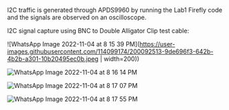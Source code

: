 I2C traffic is generated through APDS9960 by running the Lab1 Firefly code and the signals are observed on an oscilloscope.

I2C signal capture using BNC to Double Alligator Clip test cable:

![WhatsApp Image 2022-11-04 at 8 15 39 PM](https://user-images.githubusercontent.com/114099174/200092513-9de696f3-642b-4b2b-a301-10b20495ec0b.jpeg | width=200))


![WhatsApp Image 2022-11-04 at 8 16 14 PM](https://user-images.githubusercontent.com/114099174/200092524-e14e3d75-e7d2-498d-b5a5-5f70e1cd702d.jpeg)


![WhatsApp Image 2022-11-04 at 8 17 07 PM](https://user-images.githubusercontent.com/114099174/200092531-408ef535-65b5-4895-8600-b1d337c66d83.jpeg)


![WhatsApp Image 2022-11-04 at 8 17 55 PM](https://user-images.githubusercontent.com/114099174/200092537-7edd61fe-15ee-4548-904a-935843b36b27.jpeg)
